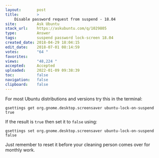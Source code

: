 ```yaml
---
layout:       post
title:        >
    Disable password request from suspend - 18.04
site:         Ask Ubuntu
stack_url:    https://askubuntu.com/q/1029805
type:         Answer
tags:         suspend password lock-screen 18.04
created_date: 2018-04-29 18:04:15
edit_date:    2018-07-01 08:14:59
votes:        "64 "
favorites:    
views:        "48,224 "
accepted:     Accepted
uploaded:     2022-01-09 09:38:39
toc:          false
navigation:   false
clipboard:    false
---
```


For most Ubuntu distributions and versions try this in the terminal:

``` 
gsettings get org.gnome.desktop.screensaver ubuntu-lock-on-suspend
true

```

If the result is `true` then set it to `false` using:

``` 
gsettings set org.gnome.desktop.screensaver ubuntu-lock-on-suspend false

```

Just remember to reset it before your cleaning person comes over for monthly work.
